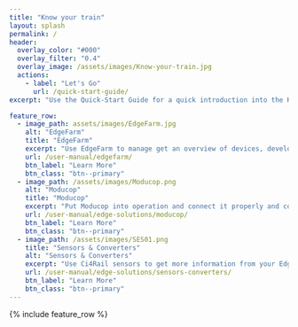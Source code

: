 ```yaml
---
title: "Know your train"
layout: splash
permalink: /
header:
  overlay_color: "#000"
  overlay_filter: "0.4"
  overlay_image: /assets/images/Know-your-train.jpg
  actions:
    - label: "Let's Go"
      url: /quick-start-guide/
excerpt: "Use the Quick-Start Guide for a quick introduction into the KYT System and all of its components."

feature_row:
  - image_path: assets/images/EdgeFarm.jpg
    alt: "EdgeFarm"
    title: "EdgeFarm"
    excerpt: "Use EdgeFarm to manage get an overview of devices, develop own edge or cloud modules and deploy them to your devices. Analayse the data provided from the devices."
    url: /user-manual/edgefarm/
    btn_label: "Learn More"
    btn_class: "btn--primary"
  - image_path: /assets/images/Moducop.png
    alt: "Moducop"
    title: "Moducop"
    excerpt: "Put Moducop into operation and connect it properly and consider the installation conditions."
    url: /user-manual/edge-solutions/moducop/
    btn_label: "Learn More"
    btn_class: "btn--primary"
  - image_path: /assets/images/SES01.png
    title: "Sensors & Converters"
    alt: "Sensors & Converters"
    excerpt: "Use Ci4Rail sensors to get more information from your Edge Device."
    url: /user-manual/edge-solutions/sensors-converters/
    btn_label: "Learn More"
    btn_class: "btn--primary"
---
```


{% include feature_row %}
